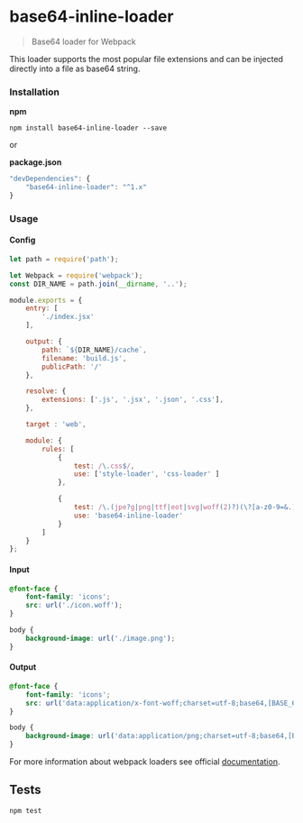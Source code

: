 # base64-inline-loader

> Base64 loader for Webpack

This loader supports the most popular file extensions and can be injected directly into a file as base64 string.


### Installation

**npm**

```
npm install base64-inline-loader --save
```

or

**package.json**

```js
"devDependencies": {
	"base64-inline-loader": "^1.x"
}
```

### Usage

#### Config

```js
let path = require('path');

let Webpack = require('webpack');
const DIR_NAME = path.join(__dirname, '..');

module.exports = {
	entry: [
		'./index.jsx'
	],

	output: {
		path: `${DIR_NAME}/cache`,
		filename: 'build.js',
		publicPath: '/'
	},

	resolve: {
		extensions: ['.js', '.jsx', '.json', '.css'],
	},

	target : 'web',

	module: {
		rules: [
			{
				test: /\.css$/,
				use: ['style-loader', 'css-loader' ]
			},

			{
				test: /\.(jpe?g|png|ttf|eot|svg|woff(2)?)(\?[a-z0-9=&.]+)?$/,
				use: 'base64-inline-loader'
			}
		]
	}
};
```

#### Input

```css
@font-face {
	font-family: 'icons';
	src: url('./icon.woff');
}

body {
	background-image: url('./image.png');
}
```

#### Output

```css
@font-face {
	font-family: 'icons';
	src: url('data:application/x-font-woff;charset=utf-8;base64,[BASE_64_STRING...]')
}

body {
	background-image: url('data:application/png;charset=utf-8;base64,[BASE_64_STRING...]');
}
```

For more information about webpack loaders see official [documentation](http://webpack.github.io/docs/using-loaders.html). 

## Tests

```
npm test
```
